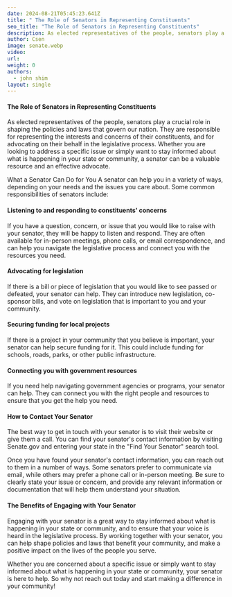 ```yaml
---
date: 2024-08-21T05:45:23.641Z
title: " The Role of Senators in Representing Constituents"
seo_title: "The Role of Senators in Representing Constituents"
description: As elected representatives of the people, senators play a crucial role in shaping the policies and laws that govern our nation.
author: Csen
image: senate.webp
video:
url: 
weight: 0
authors:
  - john shim
layout: single
---
```

#### The Role of Senators in Representing Constituents
As elected representatives of the people, senators play a crucial role in shaping the policies and laws that govern our nation. They are responsible for representing the interests and concerns of their constituents, and for advocating on their behalf in the legislative process. Whether you are looking to address a specific issue or simply want to stay informed about what is happening in your state or community, a senator can be a valuable resource and an effective advocate.

What a Senator Can Do for You
A senator can help you in a variety of ways, depending on your needs and the issues you care about. Some common responsibilities of senators include:

#### Listening to and responding to constituents' concerns
If you have a question, concern, or issue that you would like to raise with your senator, they will be happy to listen and respond. They are often available for in-person meetings, phone calls, or email correspondence, and can help you navigate the legislative process and connect you with the resources you need.

#### Advocating for legislation
If there is a bill or piece of legislation that you would like to see passed or defeated, your senator can help. They can introduce new legislation, co-sponsor bills, and vote on legislation that is important to you and your community.

#### Securing funding for local projects
If there is a project in your community that you believe is important, your senator can help secure funding for it. This could include funding for schools, roads, parks, or other public infrastructure.

#### Connecting you with government resources
If you need help navigating government agencies or programs, your senator can help. They can connect you with the right people and resources to ensure that you get the help you need.

#### How to Contact Your Senator
The best way to get in touch with your senator is to visit their website or give them a call. You can find your senator's contact information by visiting Senate.gov and entering your state in the "Find Your Senator" search tool.

Once you have found your senator's contact information, you can reach out to them in a number of ways. Some senators prefer to communicate via email, while others may prefer a phone call or in-person meeting. Be sure to clearly state your issue or concern, and provide any relevant information or documentation that will help them understand your situation.

#### The Benefits of Engaging with Your Senator
Engaging with your senator is a great way to stay informed about what is happening in your state or community, and to ensure that your voice is heard in the legislative process. By working together with your senator, you can help shape policies and laws that benefit your community, and make a positive impact on the lives of the people you serve.

Whether you are concerned about a specific issue or simply want to stay informed about what is happening in your state or community, your senator is here to help. So why not reach out today and start making a difference in your community!